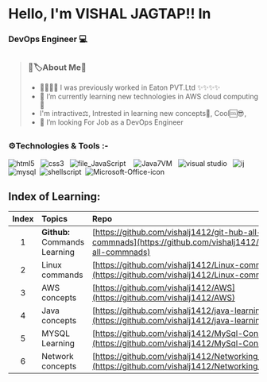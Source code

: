 # Hello, I'm VISHAL JAGTAP!! In 
### DevOps Engineer 💻
##

> ### 💬🏷️About Me💬
>* 🎇✨✨🔭 I was previously worked in Eaton PVT.Ltd ✨✨✨✨
>* 🌱 I’m currently learning new technologies in AWS cloud computing 🌱
>*  I'm intractive⚖️, 
 Intrested in learning new concepts🧲,
 Cool🆒😎,
>*  🤔 I’m looking For Job as a DevOps Engineer
 
##

 ### ⚙️Technologies & Tools :- 


 ![html5](https://user-images.githubusercontent.com/67726799/137287921-cd6e9226-104c-46f9-a221-b4a799972fcf.png)&nbsp;&nbsp;&nbsp;![css3](https://user-images.githubusercontent.com/67726799/137288333-dcfe62f2-9c5d-4bc3-961d-39a01e3b319c.png)&nbsp;&nbsp;&nbsp;![file_JavaScript](https://user-images.githubusercontent.com/67726799/137288759-2853727f-c194-4ad9-9359-61f084b8a76e.png)&nbsp;&nbsp;&nbsp; ![Java7VM](https://user-images.githubusercontent.com/67726799/137289862-fa6777d7-0827-4dd6-adb5-4525557d8936.png)&nbsp;&nbsp;&nbsp;![visual studio](https://user-images.githubusercontent.com/67726799/137289433-03fbdfd1-2dcf-4b16-b1cb-8ea148b60a80.png)&nbsp;&nbsp;&nbsp;![ij](https://user-images.githubusercontent.com/67726799/137284759-cc36a0cb-1358-4586-b168-34d427666fd6.png)&nbsp;&nbsp;&nbsp;![mysql](https://user-images.githubusercontent.com/67726799/137290155-9b9f6c1e-1029-44ea-b10d-0617d2dcd6f2.png)&nbsp;&nbsp;![shellscript](https://user-images.githubusercontent.com/67726799/137290593-2c3754a4-f8c5-4864-886c-824705aa9330.png)&nbsp;&nbsp;![Microsoft-Office-icon](https://user-images.githubusercontent.com/67726799/137291079-d161b51b-64fb-4acd-95cd-d6d506ecdeea.png)

<!--
**vishalj1412/vishalj1412** is a ✨ _special_ ✨ repository because its `README.md` (this file) appears on your GitHub profile.

Here are some ideas to get you started:

- 🔭 I’m currently working on ...
- 🌱 I’m currently learning ...
- 👯 I’m looking to collaborate on ...
- 🤔 I’m looking for help with ...
- 💬 Ask me about ...
- 📫 How to reach me: ...
- 😄 Pronouns: ...
- ⚡ Fun fact: ...
-->



## Index of Learning:

| Index | Topics | Repo |
| :-------------: | :------------- |:-------------| 
| 1 | **Github:** Commands Learning | [https://github.com/vishalj1412/git-hub-all-commnads](https://github.com/vishalj1412/git-hub-all-commnads) |
| 2 | Linux commands | [https://github.com/vishalj1412/Linux-commands](https://github.com/vishalj1412/Linux-commands) |
| 3 | AWS concepts | [https://github.com/vishalj1412/AWS](https://github.com/vishalj1412/AWS) |
| 4 | Java concepts| [https://github.com/vishalj1412/java-learning](https://github.com/vishalj1412/java-learning) |
| 5 | MYSQL Learning | [https://github.com/vishalj1412/MySql-Concepts](https://github.com/vishalj1412/MySql-Concepts) |
| 6 | Network concepts | [https://github.com/vishalj1412/Networking_Concepts](https://github.com/vishalj1412/Networking_Concepts) |




